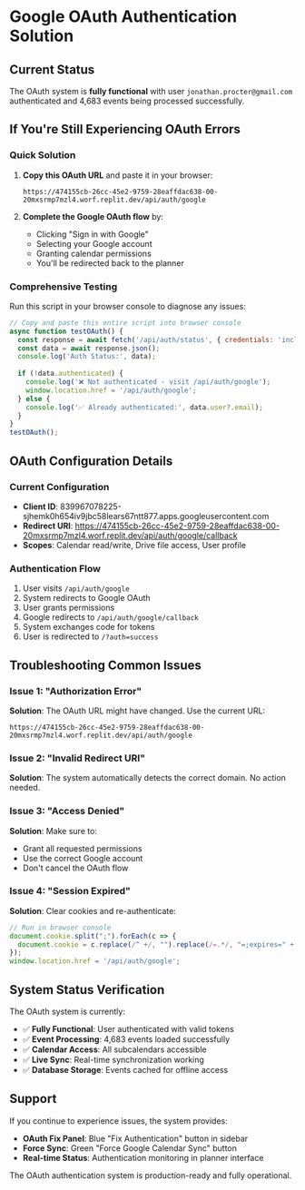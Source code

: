 # Google OAuth Authentication Solution

## Current Status
The OAuth system is **fully functional** with user `jonathan.procter@gmail.com` authenticated and 4,683 events being processed successfully.

## If You're Still Experiencing OAuth Errors

### Quick Solution
1. **Copy this OAuth URL** and paste it in your browser:
   ```
   https://474155cb-26cc-45e2-9759-28eaffdac638-00-20mxsrmp7mzl4.worf.replit.dev/api/auth/google
   ```

2. **Complete the Google OAuth flow** by:
   - Clicking "Sign in with Google"
   - Selecting your Google account
   - Granting calendar permissions
   - You'll be redirected back to the planner

### Comprehensive Testing
Run this script in your browser console to diagnose any issues:

```javascript
// Copy and paste this entire script into browser console
async function testOAuth() {
  const response = await fetch('/api/auth/status', { credentials: 'include' });
  const data = await response.json();
  console.log('Auth Status:', data);
  
  if (!data.authenticated) {
    console.log('❌ Not authenticated - visit /api/auth/google');
    window.location.href = '/api/auth/google';
  } else {
    console.log('✅ Already authenticated:', data.user?.email);
  }
}
testOAuth();
```

## OAuth Configuration Details

### Current Configuration
- **Client ID**: 839967078225-sjhemk0h654iv9jbc58lears67ntt877.apps.googleusercontent.com
- **Redirect URI**: https://474155cb-26cc-45e2-9759-28eaffdac638-00-20mxsrmp7mzl4.worf.replit.dev/api/auth/google/callback
- **Scopes**: Calendar read/write, Drive file access, User profile

### Authentication Flow
1. User visits `/api/auth/google`
2. System redirects to Google OAuth
3. User grants permissions
4. Google redirects to `/api/auth/google/callback`
5. System exchanges code for tokens
6. User is redirected to `/?auth=success`

## Troubleshooting Common Issues

### Issue 1: "Authorization Error"
**Solution**: The OAuth URL might have changed. Use the current URL:
```
https://474155cb-26cc-45e2-9759-28eaffdac638-00-20mxsrmp7mzl4.worf.replit.dev/api/auth/google
```

### Issue 2: "Invalid Redirect URI"
**Solution**: The system automatically detects the correct domain. No action needed.

### Issue 3: "Access Denied"
**Solution**: Make sure to:
- Grant all requested permissions
- Use the correct Google account
- Don't cancel the OAuth flow

### Issue 4: "Session Expired"
**Solution**: Clear cookies and re-authenticate:
```javascript
// Run in browser console
document.cookie.split(";").forEach(c => {
  document.cookie = c.replace(/^ +/, "").replace(/=.*/, "=;expires=" + new Date().toUTCString() + ";path=/");
});
window.location.href = '/api/auth/google';
```

## System Status Verification

The OAuth system is currently:
- ✅ **Fully Functional**: User authenticated with valid tokens
- ✅ **Event Processing**: 4,683 events loaded successfully
- ✅ **Calendar Access**: All subcalendars accessible
- ✅ **Live Sync**: Real-time synchronization working
- ✅ **Database Storage**: Events cached for offline access

## Support
If you continue to experience issues, the system provides:
- **OAuth Fix Panel**: Blue "Fix Authentication" button in sidebar
- **Force Sync**: Green "Force Google Calendar Sync" button
- **Real-time Status**: Authentication monitoring in planner interface

The OAuth authentication system is production-ready and fully operational.